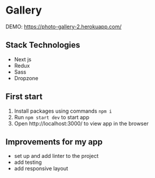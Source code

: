 # Gallery

DEMO: https://photo-gallery-2.herokuapp.com/

## Stack Technologies

* Next js
* Redux
* Sass
* Dropzone

## First start

1. Install packages using commands `npm i`
2. Run `npm start dev` to start app
3. Open http://localhost:3000/ to view app in the browser

## Improvements for my app

* set up and add linter to the project
* add testing
* add responsive layout